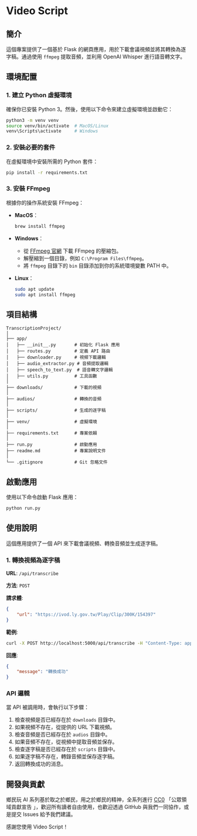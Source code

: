 # Video Script

## 簡介

這個專案提供了一個基於 Flask 的網頁應用，用於下載會議視頻並將其轉換為逐字稿。通過使用 `ffmpeg` 提取音頻，並利用 OpenAI Whisper 進行語音轉文字。

## 環境配置

### 1. 建立 Python 虛擬環境

確保你已安裝 Python 3。然後，使用以下命令來建立虛擬環境並啟動它：

```bash
python3 -m venv venv
source venv/bin/activate  # MacOS/Linux
venv\Scripts\activate     # Windows
```

### 2. 安裝必要的套件

在虛擬環境中安裝所需的 Python 套件：

```bash
pip install -r requirements.txt
```

### 3. 安裝 FFmpeg

根據你的操作系統安裝 FFmpeg：

- **MacOS**：

  ```bash
  brew install ffmpeg
  ```

- **Windows**：
  - 從 [FFmpeg 官網](https://ffmpeg.org/download.html) 下載 FFmpeg 的壓縮包。
  - 解壓縮到一個目錄，例如 `C:\Program Files\ffmpeg`。
  - 將 `ffmpeg` 目錄下的 `bin` 目錄添加到你的系統環境變數 PATH 中。

- **Linux**：

  ```bash
  sudo apt update
  sudo apt install ffmpeg
  ```

## 項目結構

```plaintext
TranscriptionProject/
│
├── app/
│   ├── __init__.py       # 初始化 Flask 應用
│   ├── routes.py         # 定義 API 路由
│   ├── downloader.py     # 視頻下載邏輯
│   ├── audio_extractor.py # 音頻提取邏輯
│   ├── speech_to_text.py  # 語音轉文字邏輯
│   ├── utils.py          # 工具函數
│
├── downloads/            # 下載的視頻
│
├── audios/               # 轉換的音頻
│
├── scripts/              # 生成的逐字稿
│
├── venv/                 # 虛擬環境
│
├── requirements.txt      # 專案依賴
│
├── run.py                # 啟動應用
├── readme.md             # 專案說明文件
│
└── .gitignore            # Git 忽略文件
```

## 啟動應用

使用以下命令啟動 Flask 應用：

```bash
python run.py
```

## 使用說明

這個應用提供了一個 API 來下載會議視頻、轉換音頻並生成逐字稿。

### 1. 轉換視頻為逐字稿

**URL**: `/api/transcribe`

**方法**: `POST`

**請求體**:

```json
{
    "url": "https://ivod.ly.gov.tw/Play/Clip/300K/154397"
}
```

**範例**:

```sh
curl -X POST http://localhost:5000/api/transcribe -H "Content-Type: application/json" -d '{"url": "https://ivod.ly.gov.tw/Play/Clip/300K/154397"}'
```

**回應**:

```json
{
    "message": "轉換成功"
}
```

### API 邏輯

當 API 被調用時，會執行以下步驟：

1. 檢查視頻是否已經存在於 `downloads` 目錄中。
2. 如果視頻不存在，從提供的 URL 下載視頻。
3. 檢查音頻是否已經存在於 `audios` 目錄中。
4. 如果音頻不存在，從視頻中提取音頻並保存。
5. 檢查逐字稿是否已經存在於 `scripts` 目錄中。
6. 如果逐字稿不存在，轉錄音頻並保存逐字稿。
7. 返回轉換成功的消息。

## 開發與貢獻

鄉民玩 AI 系列基於取之於鄉民，用之於鄉民的精神，全系列進行 [CC0](https://ti-wb.github.io/creativecommon-tw/cc0.html) 「公眾領域貢獻宣告 」，歡迎所有讀者自由使用，也歡迎透過 GitHub 與我們一同協作，或是提交 Issues 給予我們建議。

感謝您使用 Video Script！
